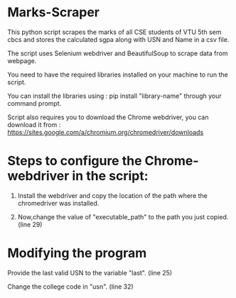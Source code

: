 # Marks-Scraper
This python script scrapes the marks of all CSE students of VTU 5th sem cbcs and stores the calculated sgpa along with USN and Name in a csv file.

The script uses Selenium webdriver and BeautifulSoup to scrape data from webpage.

You need to have the required libraries installed on your machine to run the script.

You can install the libraries using : pip install "library-name" through your command prompt.

Script also requires you to download the Chrome webdriver, you can download it from : https://sites.google.com/a/chromium.org/chromedriver/downloads

# Steps to configure the Chrome-webdriver in the script:
1. Install the webdriver and copy the location of the path where the chromedriver was installed.

2. Now,change the value of "executable_path" to the path you just copied. (line 29)

# Modifying the program
Provide the last valid USN to the variable "last". (line 25)

Change the college code in "usn". (line 32)
